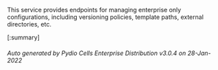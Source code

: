 






This service provides endpoints for managing enterprise only configurations, including versioning policies, template paths, external directories, etc.

[:summary]

###### Auto generated by Pydio Cells Enterprise Distribution v3.0.4 on 28-Jan-2022
